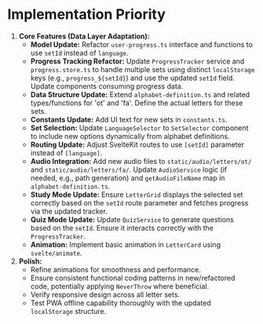 # Implementation Priority

1.  **Core Features (Data Layer Adaptation):**
    - **Model Update:** Refactor `user-progress.ts` interface and functions to use `setId` instead of `language`.
    - **Progress Tracking Refactor:** Update `ProgressTracker` service and `progress.store.ts` to handle multiple sets using distinct `localStorage` keys (e.g., `progress_${setId}`) and use the updated `setId` field. Update components consuming progress data.
    - **Data Structure Update:** Extend `alphabet-definition.ts` and related types/functions for 'ot' and 'fa'. Define the actual letters for these sets.
    - **Constants Update:** Add UI text for new sets in `constants.ts`.
    - **Set Selection:** Update `LanguageSelector` to `SetSelector` component to include new options dynamically from alphabet definitions.
    - **Routing Update:** Adjust SvelteKit routes to use `[setId]` parameter instead of `[language]`.
    - **Audio Integration:** Add new audio files to `static/audio/letters/ot/` and `static/audio/letters/fa/`. Update `AudioService` logic (if needed, e.g., path generation) and `getAudioFileName` map in `alphabet-definition.ts`.
    - **Study Mode Update:** Ensure `LetterGrid` displays the selected set correctly based on the `setId` route parameter and fetches progress via the updated tracker.
    - **Quiz Mode Update:** Update `QuizService` to generate questions based on the `setId`. Ensure it interacts correctly with the `ProgressTracker`.
    - **Animation:** Implement basic animation in `LetterCard` using `svelte/animate`.
2.  **Polish:**
    - Refine animations for smoothness and performance.
    - Ensure consistent functional coding patterns in new/refactored code, potentially applying `NeverThrow` where beneficial.
    - Verify responsive design across all letter sets.
    - Test PWA offline capability thoroughly with the updated `localStorage` structure.
